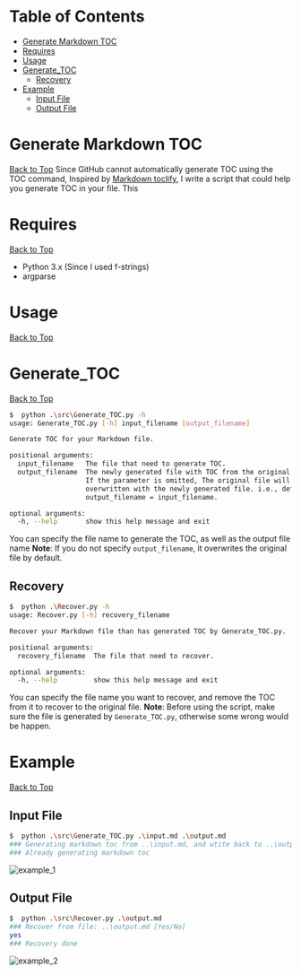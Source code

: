 <a class="toc" id="table-of-contents"></a>
# Table of Contents
+ [Generate Markdown TOC](#1)
+ [Requires](#2)
+ [Usage](#3)
+ [Generate_TOC](#4)
	+ [Recovery](#4-1)
+ [Example](#5)
	+ [Input File](#5-1)
	+ [Output File](#5-2)


<a class="toc" id ="1"></a>
# Generate Markdown TOC
[Back to Top](#table-of-contents)
Since GitHub cannot automatically generate TOC using the TOC command, Inspired by [Markdown toclify](https://github.com/rasbt/markdown-toclify), I write a script that could help you generate TOC in your file.
This 

<a class="toc" id ="2"></a>
# Requires
[Back to Top](#table-of-contents)
+ Python 3.x (Since I used f-strings)
+ argparse

<a class="toc" id ="3"></a>
# Usage
[Back to Top](#table-of-contents)
<a class="toc" id ="4"></a>
# Generate_TOC
[Back to Top](#table-of-contents)
```bash
$  python .\src\Generate_TOC.py -h
usage: Generate_TOC.py [-h] input_filename [output_filename]

Generate TOC for your Markdown file.

positional arguments:
  input_filename   The file that need to generate TOC.
  output_filename  The newly generated file with TOC from the original file.
                   If the parameter is omitted, The original file will be
                   overwritten with the newly generated file. i.e., default:
                   output_filename = input_filename.

optional arguments:
  -h, --help       show this help message and exit

```
You can specify the file name to generate the TOC, as well as the output file name
**Note**: If you do not specify `output_filename`, it overwrites the original file by default.


<a class="toc" id ="4-1"></a>
## Recovery
```bash
$  python .\Recover.py -h
usage: Recover.py [-h] recovery_filename

Recover your Markdown file than has generated TOC by Generate_TOC.py.

positional arguments:
  recovery_filename  The file that need to recover.

optional arguments:
  -h, --help         show this help message and exit
```
You can specify the file name you want to recover, and remove the TOC from it to recover to the original file.
**Note**: Before using the script, make sure the file is generated by `Generate_TOC.py`, otherwise some wrong would be happen.

<a class="toc" id ="5"></a>
# Example
[Back to Top](#table-of-contents)
<a class="toc" id ="5-1"></a>
## Input File
```bash
$  python .\src\Generate_TOC.py .\input.md .\output.md
### Generating markdown toc from ..\input.md, and wtite back to ..\output.md...
### Already generating markdown toc
```
![example_1](https://github.com/EdisonLeeeee/Generate-Markdown-TOC/tree/master/images/example_1.png)
<a class="toc" id ="5-2"></a>
## Output File
```bash
$  python .\src\Recover.py .\output.md
### Recover from file: ..\output.md [Yes/No]
yes
### Recovery done
```
![example_2](https://github.com/EdisonLeeeee/Generate-Markdown-TOC/tree/master/images/example_2.png)

